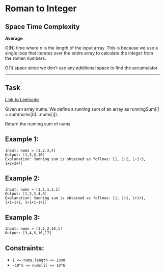 # Roman to Integer

## Space Time Complexity

**Average**

O(N) time where n is the length of the input array. This is because we use a single loop that iterates over the entire array to calculate the integer from the roman numbers.

O(1) space since we don't use any additional space to find the accumulator

---

## Task

[Link to Leetcode](https://leetcode.com/problems/roman-to-integer/)

Given an array nums. We define a running sum of an array as runningSum[i] = sum(nums[0]…nums[i]).

Return the running sum of nums.

## Example 1:

```
Input: nums = [1,2,3,4]
Output: [1,3,6,10]
Explanation: Running sum is obtained as follows: [1, 1+2, 1+2+3, 1+2+3+4]
```

## Example 2:

```
Input: nums = [1,1,1,1,1]
Output: [1,2,3,4,5]
Explanation: Running sum is obtained as follows: [1, 1+1, 1+1+1, 1+1+1+1, 1+1+1+1+1]
```

## Example 3:

```
Input: nums = [3,1,2,10,1]
Output: [3,4,6,16,17]
```

## Constraints:

- `1 <= nums.length <= 1000`
- `-10^6 <= nums[i] <= 10^6`
